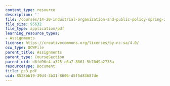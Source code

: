 ```yaml
---
content_type: resource
description: ''
file: /courses/14-20-industrial-organization-and-public-policy-spring-2003/8528bb1939d43b318606d5f5d83687de_ps3.pdf
file_size: 95632
file_type: application/pdf
learning_resource_types:
- Assignments
license: https://creativecommons.org/licenses/by-nc-sa/4.0/
ocw_type: OCWFile
parent_title: Assignments
parent_type: CourseSection
parent_uid: d6fd96c4-a325-c6a7-8861-5b70d9a2738a
resourcetype: Document
title: ps3.pdf
uid: 8528bb19-39d4-3b31-8606-d5f5d83687de
---
```

